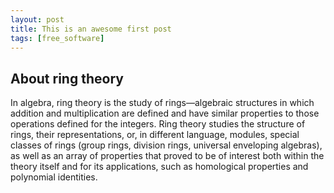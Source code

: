 ```yaml
---
layout: post
title: This is an awesome first post
tags: [free_software]
---
```

## About ring theory

In algebra, ring theory is the study of rings—algebraic structures in which addition and multiplication are defined 
and have similar properties to those operations defined for the integers. Ring theory studies the structure of rings, 
their representations, or, in different language, modules, special classes of rings (group rings, division rings, 
universal enveloping algebras), as well as an array of properties that proved to be of interest both within the theory 
itself and for its applications, such as homological properties and polynomial identities.